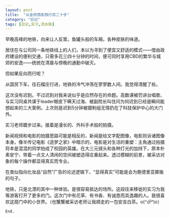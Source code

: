 ```yaml
---
layout: post
title:  "从金桥西街西行百二十步"
category: "日记"
tags: [日记,实习,流水账]
---
```


早晚高峰的地铁，向来让人反胃。鱼罐头般的车厢，各种皮肤的味道。

居住在与公司同一条地铁线上的人们，本以为寻到了便宜又舒适的模式——借由政府建设的便利交通，只需多花三四十分钟的时间，便可同时享用CBD的繁华与城郊的安逸——统统在清晨与傍晚的通勤中破灭。

但如果反向而行呢？

从国贸下车，往石榴庄行进，地铁的冷气冲荡在寥寥数人间。我觉得清醒了些。

这次没有迟到。不过迟到对我来说似乎是应然存在的命题。高数课被罚讲台唱歌、与实习同桌共谋于leader眼皮下瞒天过海、被副院长叫住问为何迟到已经是瞬间能想起来的三大案例。上次则是迟到5分钟被摄制组无情扔在了科技保护中心的大门外。

实习老师踱步过来。接着是漫长的、外科手术般的拍摄。

新闻视频和电影的拍摄思路可能是相反的，新闻是给文字配图像，电影则诉诸图像本身。像半传记电影《造梦之家》中暗示的，电影是对生活的重塑：主角通过拍摄将本是混混的同学拍成了校园的英雄。在大三元镜头和各种灯光的加持下，原本朴素安宁、带着一点文人清闲的空间被塑造得庄重起来。透过模糊的前景，被采访对象的每个操作都显得真实而专业。

在类似指向化妆品“自然”广告的论述逻辑下，“显得真实”可能是会为鲍德里亚揶揄的句子。

地铁，只是北漂的其中一种体验。是很容易抵达的场所。这段往来移徙的实习为我等游客打开了更多的门。这次门中有花草、有书香、有诚恳而具逸趣的人。我很喜欢这扇门中的小世界。（也蟹蟹被采访老师让我顺走的一包安吉白茶。o(*^＠^*)o）

`End.`
